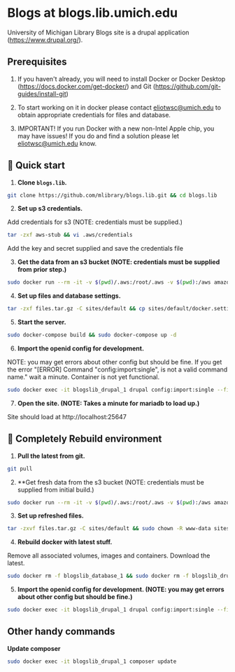 # Blogs at blogs.lib.umich.edu

University of Michigan Library Blogs site is a drupal application (https://www.drupal.org/).

## Prerequisites

1. If you haven't already, you will need to install Docker or Docker Desktop (https://docs.docker.com/get-docker/) and Git (https://github.com/git-guides/install-git)

2. To start working on it in docker please contact eliotwsc@umich.edu to obtain appropriate credentials for files and database.

3. IMPORTANT! If you run Docker with a new non-Intel Apple chip, you may have issues! If you do and find a solution please let eliotwsc@umich.edu know.

## 🚀 Quick start

1.  **Clone `blogs.lib`.**

```sh
git clone https://github.com/mlibrary/blogs.lib.git && cd blogs.lib
```

2.  **Set up s3 credentials.**

Add credentials for s3 (NOTE: credentials must be supplied.)

```sh
tar -zxf aws-stub && vi .aws/credentials
```

Add the key and secret supplied and save the credentials file

3.  **Get the data from an s3 bucket (NOTE: credentials must be supplied from prior step.)**

```sh
sudo docker run --rm -it -v $(pwd)/.aws:/root/.aws -v $(pwd):/aws amazon/aws-cli s3 cp s3://blogs-lib-umich-edu/ ./ --recursive
```

4.  **Set up files and database settings.**

```sh
tar -zxf files.tar.gz -C sites/default && cp sites/default/docker.settings.php sites/default/settings.php && sudo chown -R www-data sites/default/files
```

5.  **Start the server.**

```sh
sudo docker-compose build && sudo docker-compose up -d
```

6.  **Import the openid config for development.**

NOTE: you may get errors about other config but should be fine.
If you get the error "[ERROR] Command "config:import:single", is not a valid command name." wait a minute. Container is not yet functional.

```sh
sudo docker exec -it blogslib_drupal_1 drupal config:import:single --file=openid_connect.settings.generic.yml
```

7.  **Open the site. (NOTE: Takes a minute for mariadb to load up.)**

Site should load at http://localhost:25647

## 🚀 Completely Rebuild environment
1.  **Pull the latest from git.**

```sh
git pull
```

2.  **Get fresh data from the s3 bucket (NOTE: credentials must be supplied from initial build.)

```sh
sudo docker run --rm -it -v $(pwd)/.aws:/root/.aws -v $(pwd):/aws amazon/aws-cli s3 cp s3://blogs-lib-umich-edu/ ./ --recursive
```

3.  **Set up refreshed files.**

```sh
tar -zxvf files.tar.gz -C sites/default && sudo chown -R www-data sites/default/files
```

4.  **Rebuild docker with latest stuff.**

Remove all associated volumes, images and containers. Download the latest.

```sh
sudo docker rm -f blogslib_database_1 && sudo docker rm -f blogslib_drupal_1 && sudo docker volume rm -f blogslib_database && sudo docker image rm -f mariadb:latest && sudo docker image rm -f blogslib_drupal:latest && sudo docker-compose build --no-cache && sudo docker-compose up -d --force-recreate
```

5.  **Import the openid config for development. (NOTE: you may get errors about other config but should be fine.)**

```sh
sudo docker exec -it blogslib_drupal_1 drupal config:import:single --file=openid_connect.settings.generic.yml
```

## Other handy commands

**Update composer**

```sh
sudo docker exec -it blogslib_drupal_1 composer update
```